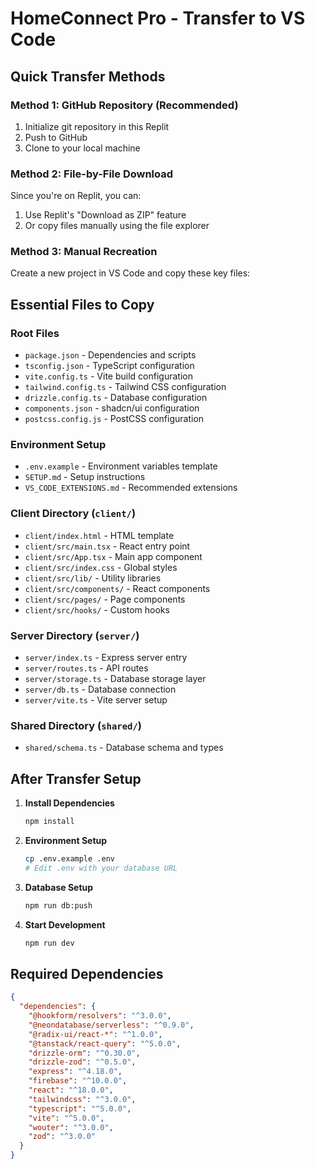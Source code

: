 # HomeConnect Pro - Transfer to VS Code

## Quick Transfer Methods

### Method 1: GitHub Repository (Recommended)
1. Initialize git repository in this Replit
2. Push to GitHub
3. Clone to your local machine

### Method 2: File-by-File Download
Since you're on Replit, you can:
1. Use Replit's "Download as ZIP" feature
2. Or copy files manually using the file explorer

### Method 3: Manual Recreation
Create a new project in VS Code and copy these key files:

## Essential Files to Copy

### Root Files
- `package.json` - Dependencies and scripts
- `tsconfig.json` - TypeScript configuration
- `vite.config.ts` - Vite build configuration
- `tailwind.config.ts` - Tailwind CSS configuration
- `drizzle.config.ts` - Database configuration
- `components.json` - shadcn/ui configuration
- `postcss.config.js` - PostCSS configuration

### Environment Setup
- `.env.example` - Environment variables template
- `SETUP.md` - Setup instructions
- `VS_CODE_EXTENSIONS.md` - Recommended extensions

### Client Directory (`client/`)
- `client/index.html` - HTML template
- `client/src/main.tsx` - React entry point
- `client/src/App.tsx` - Main app component
- `client/src/index.css` - Global styles
- `client/src/lib/` - Utility libraries
- `client/src/components/` - React components
- `client/src/pages/` - Page components
- `client/src/hooks/` - Custom hooks

### Server Directory (`server/`)
- `server/index.ts` - Express server entry
- `server/routes.ts` - API routes
- `server/storage.ts` - Database storage layer
- `server/db.ts` - Database connection
- `server/vite.ts` - Vite server setup

### Shared Directory (`shared/`)
- `shared/schema.ts` - Database schema and types

## After Transfer Setup

1. **Install Dependencies**
   ```bash
   npm install
   ```

2. **Environment Setup**
   ```bash
   cp .env.example .env
   # Edit .env with your database URL
   ```

3. **Database Setup**
   ```bash
   npm run db:push
   ```

4. **Start Development**
   ```bash
   npm run dev
   ```

## Required Dependencies
```json
{
  "dependencies": {
    "@hookform/resolvers": "^3.0.0",
    "@neondatabase/serverless": "^0.9.0",
    "@radix-ui/react-*": "^1.0.0",
    "@tanstack/react-query": "^5.0.0",
    "drizzle-orm": "^0.30.0",
    "drizzle-zod": "^0.5.0",
    "express": "^4.18.0",
    "firebase": "^10.0.0",
    "react": "^18.0.0",
    "tailwindcss": "^3.0.0",
    "typescript": "^5.0.0",
    "vite": "^5.0.0",
    "wouter": "^3.0.0",
    "zod": "^3.0.0"
  }
}
```